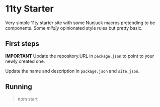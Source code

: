# 11ty Starter

Very simple 11ty starter site with some Nunjuck macros pretending to be components. Some _mildly_ opinionated style rules but pretty basic.

## First steps

**IMPORTANT** Update the repository.URL in `package.json` to point to your newly created one.

Update the name and description in `package.json` and `site.json`.

## Running

> npm start
